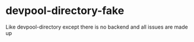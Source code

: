 # devpool-directory-fake
Like devpool-directory except there is no backend and all issues are made up
